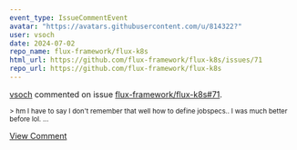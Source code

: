 ```yaml
---
event_type: IssueCommentEvent
avatar: "https://avatars.githubusercontent.com/u/814322?"
user: vsoch
date: 2024-07-02
repo_name: flux-framework/flux-k8s
html_url: https://github.com/flux-framework/flux-k8s/issues/71
repo_url: https://github.com/flux-framework/flux-k8s
---
```


<a href='https://github.com/vsoch' target='_blank'>vsoch</a> commented on issue <a href='https://github.com/flux-framework/flux-k8s/issues/71' target='_blank'>flux-framework/flux-k8s#71</a>.

<small>> hm I have to say I don't remember that well how to define jobspecs.. I was much better before lol....</small>

<a href='https://github.com/flux-framework/flux-k8s/issues/71' target='_blank'>View Comment</a>